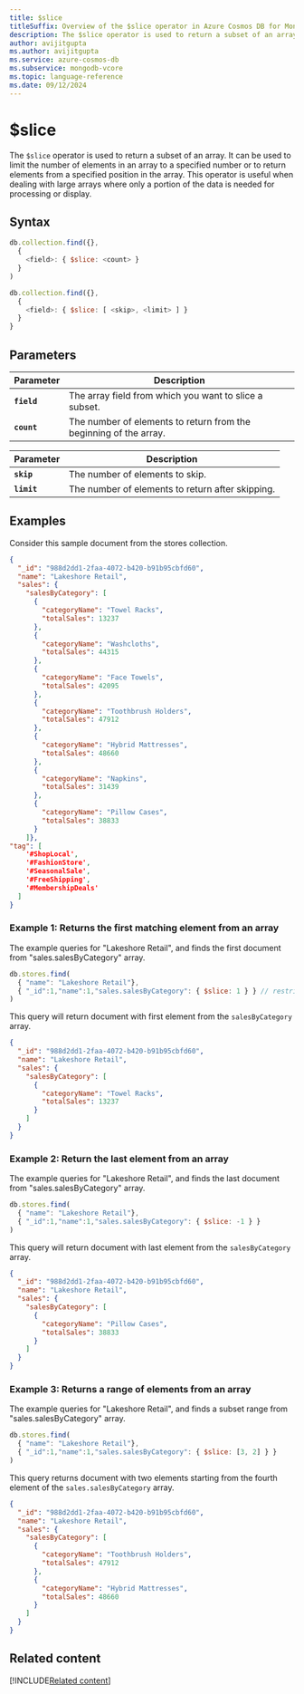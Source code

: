 ```yaml
---
title: $slice
titleSuffix: Overview of the $slice operator in Azure Cosmos DB for MongoDB (vCore)
description: The $slice operator is used to return a subset of an array limited by a specified number or range of items.
author: avijitgupta
ms.author: avijitgupta
ms.service: azure-cosmos-db
ms.subservice: mongodb-vcore
ms.topic: language-reference
ms.date: 09/12/2024
---
```


# $slice

The `$slice` operator is used to return a subset of an array. It can be used to limit the number of elements in an array to a specified number or to return elements from a specified position in the array. This operator is useful when dealing with large arrays where only a portion of the data is needed for processing or display.

## Syntax

```javascript
db.collection.find({},
  {
    <field>: { $slice: <count> }
  }
)
```

```javascript
db.collection.find({},
  {
    <field>: { $slice: [ <skip>, <limit> ] }
  }
}
```

## Parameters

| Parameter | Description |
| --- | --- |
| **`field`** | The array field from which you want to slice a subset. |
| **`count`** | The number of elements to return from the beginning of the array. |

| Parameter | Description |
| --- | --- |
| **`skip`** | The number of elements to skip. |
| **`limit`** | The number of elements to return after skipping. |

## Examples

Consider this sample document from the stores collection.

```json
{
  "_id": "988d2dd1-2faa-4072-b420-b91b95cbfd60",
  "name": "Lakeshore Retail",
  "sales": {
    "salesByCategory": [
      {
        "categoryName": "Towel Racks",
        "totalSales": 13237
      },
      {
        "categoryName": "Washcloths",
        "totalSales": 44315
      },
      {
        "categoryName": "Face Towels",
        "totalSales": 42095
      },
      {
        "categoryName": "Toothbrush Holders",
        "totalSales": 47912
      },
      {
        "categoryName": "Hybrid Mattresses",
        "totalSales": 48660
      },
      {
        "categoryName": "Napkins",
        "totalSales": 31439
      },
      {
        "categoryName": "Pillow Cases",
        "totalSales": 38833
      }
    ]},
"tag": [
    '#ShopLocal',
    '#FashionStore',
    '#SeasonalSale',
    '#FreeShipping',
    '#MembershipDeals'
  ]
}
```

### Example 1: Returns the first matching element from an array

The example queries for "Lakeshore Retail", and finds the first document from "sales.salesByCategory" array.

```javascript
db.stores.find(
  { "name": "Lakeshore Retail"},
  { "_id":1,"name":1,"sales.salesByCategory": { $slice: 1 } } // restricts the fields to be returned
)
```

This query will return document with first element from the `salesByCategory` array.

```json
{
  "_id": "988d2dd1-2faa-4072-b420-b91b95cbfd60",
  "name": "Lakeshore Retail",
  "sales": {
    "salesByCategory": [
      {
        "categoryName": "Towel Racks",
        "totalSales": 13237
      }
    ]
  }
}
```

### Example 2: Return the last element from an array

The example queries for "Lakeshore Retail", and finds the last document from "sales.salesByCategory" array.

```javascript
db.stores.find(
  { "name": "Lakeshore Retail"},
  { "_id":1,"name":1,"sales.salesByCategory": { $slice: -1 } } 
)
```

This query will return document with last element from the `salesByCategory` array.

```json
{
  "_id": "988d2dd1-2faa-4072-b420-b91b95cbfd60",
  "name": "Lakeshore Retail",
  "sales": {
    "salesByCategory": [
      {
        "categoryName": "Pillow Cases",
        "totalSales": 38833
      }
    ]
  }
}
```

### Example 3: Returns a range of elements from an array

The example queries for "Lakeshore Retail", and finds a subset range from "sales.salesByCategory" array.

```javascript
db.stores.find(
  { "name": "Lakeshore Retail"},
  { "_id":1,"name":1,"sales.salesByCategory": { $slice: [3, 2] } }
)
```

This query returns document with two elements starting from the fourth element of the `sales.salesByCategory` array.

```json
{
  "_id": "988d2dd1-2faa-4072-b420-b91b95cbfd60",
  "name": "Lakeshore Retail",
  "sales": {
    "salesByCategory": [
      {
        "categoryName": "Toothbrush Holders",
        "totalSales": 47912
      },
      {
        "categoryName": "Hybrid Mattresses",
        "totalSales": 48660
      }
    ]
  }
}
```

## Related content

[!INCLUDE[Related content](../includes/related-content.md)]
